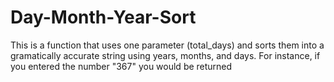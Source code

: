# Day-Month-Year-Sort
This is a function that uses one parameter (total_days) and sorts them into a gramatically accurate string using years, months, and days. For instance, if you entered the number "367" you would be returned 
